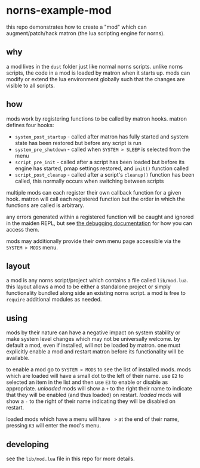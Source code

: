 # norns-example-mod

this repo demonstrates how to create a "mod" which can augment/patch/hack matron
(the lua scripting engine for norns).

## why

a mod lives in the `dust` folder just like normal norns scripts. unlike norns
scripts, the code in a mod is loaded by matron when it starts up. mods can
modify or extend the lua environment globally such that the changes are visible
to all scripts.

## how

mods work by registering functions to be called by matron hooks. matron defines
four hooks:

* `system_post_startup` - called after matron has fully started and system state
  has been restored but before any script is run
* `system_pre_shutdown` - called when `SYSTEM > SLEEP` is selected from the menu
* `script_pre_init` - called after a script has been loaded but before its
  engine has started, pmap settings restored, and `init()` function called
* `script_post_cleanup` - called after a script's `cleanup()` function has been
  called, this normally occurs when switching between scripts

multiple mods can each register their own callback function for a given hook.
matron will call each registered function but the order in which the functions
are called is arbitrary.

any errors generated within a registered function will be caught and ignored
in the maiden REPL, but see
[the debugging documentation](https://monome.org/docs/norns/help/#deeper-debugging)
for how you can access them.

mods may additionally provide their own menu page accessible via the `SYSTEM >
MODS` menu.

## layout

a mod is any norns script/project which contains a file called `lib/mod.lua`.
this layout allows a mod to be either a standalone project or simply
functionality bundled along side an existing norns script. a mod is free to
`require` additional modules as needed.

## using

mods by their nature can have a negative impact on system stability or make
system level changes which may not be universally welcome. by default a mod,
even if installed, will not be loaded by matron. one must explicitly enable a
mod and restart matron before its functionality will be available.

to enable a mod go to `SYSTEM > MODS` to see the list of installed mods. mods
which are loaded will have a small dot to the left of their name.
use `E2` to selected an item in the list and then use `E3` to enable or disable
as appropriate. _unloaded_ mods will show a `+` to the right their name to
indicate that they will be enabled (and thus loaded) on restart. _loaded_ mods will
show a `-` to the right of their name indicating they will be disabled on
restart.

loaded mods which have a menu will have ` >` at the end of their name, pressing
`K3` will enter the mod's menu.

## developing

see the `lib/mod.lua` file in this repo for more details.


